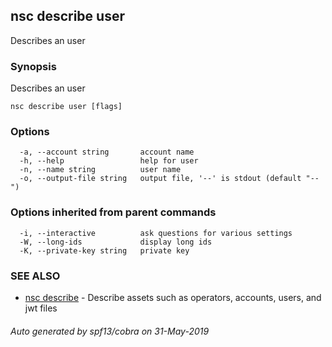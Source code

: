 ## nsc describe user

Describes an user

### Synopsis

Describes an user

```
nsc describe user [flags]
```

### Options

```
  -a, --account string       account name
  -h, --help                 help for user
  -n, --name string          user name
  -o, --output-file string   output file, '--' is stdout (default "--")
```

### Options inherited from parent commands

```
  -i, --interactive          ask questions for various settings
  -W, --long-ids             display long ids
  -K, --private-key string   private key
```

### SEE ALSO

* [nsc describe](nsc_describe.md)	 - Describe assets such as operators, accounts, users, and jwt files

###### Auto generated by spf13/cobra on 31-May-2019
